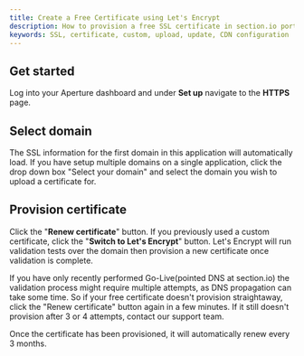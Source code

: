 ```yaml
---
title: Create a Free Certificate using Let's Encrypt
description: How to provision a free SSL certificate in section.io portal.
keywords: SSL, certificate, custom, upload, update, CDN configuration
---
```


## Get started

Log into your Aperture dashboard and under **Set up** navigate to the **HTTPS** page.


## Select domain

The SSL information for the first domain in this application will automatically load. If you have setup multiple domains on a single application, click the drop down box "Select your domain" and select the domain you wish to upload a certificate for. 

## Provision certificate

Click the "**Renew certificate**" button. If you previously used a custom certificate, click the "**Switch to Let's Encrypt**" button.
Let's Encrypt will run validation tests over the domain then provision a new certificate once validation is complete.

If you have only recently performed Go-Live(pointed DNS at section.io) the validation process might require multiple attempts, as DNS propagation can take some time. So if your free certificate doesn't provision straightaway, click the "Renew certificate" button again in a few minutes. If it still doesn't provision after 3 or 4 attempts, contact our support team. 

Once the certificate has been provisioned, it will automatically renew every 3 months.


